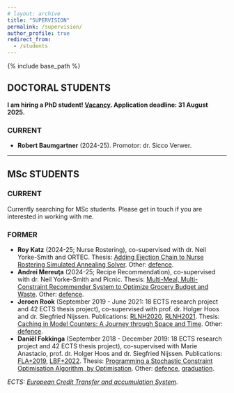 ```yaml
---
# layout: archive
title: "SUPERVISION"
permalink: /supervision/
author_profile: true
redirect_from:
  - /students
---
```


{% include base_path %}


## DOCTORAL STUDENTS

**I am hiring a PhD student! [Vacancy](https://careers.tudelft.nl/job/Delft-PhD-Position-Symbolic-AI-and-Reasoning-Under-Uncertainty-2628-CD/824585702/). Application deadline: 31 August 2025.**

### CURRENT
- **Robert Baumgartner** (2024-25). Promotor: dr. Sicco Verwer.

---

## MSc STUDENTS

### CURRENT
Currently searching for MSc students. Please get in touch if you are interested in working with me.

### FORMER

- **Roy Katz** (2024-25; Nurse Rostering), co-supervised with dr. Neil Yorke-Smith and ORTEC. Thesis: [Adding Ejection Chain to Nurse Rostering Simulated Annealing Solver](https://repository.tudelft.nl/record/uuid:90eb4f66-b159-4b38-ae64-e929985f2cae). Other: [defence](/posts/2025/06/roy-defends/).
- **Andrei Mereuţa** (2024-25; Recipe Recommendation), co-supervised with dr. Neil Yorke-Smith and Picnic. Thesis: [Multi-Meal, Multi-Constraint Recommender System to Optimize Grocery Budget and Waste](https://repository.tudelft.nl/record/uuid:b524f5bc-c283-4fa3-9906-4d5f4899d0e5). Other: [defence](/posts/2025/06/andrei-defends/).
- **Jeroen Rook** (September 2019 - June 2021: 18 ECTS research project and 42 ECTS thesis project), co-supervised with prof. dr. Holger Hoos and dr. Siegfried Nijssen. Publications: [RLNH2020](/publication/2020-07-01-Better-Caching-for-Better-Model-Counting-extended-abstract), [RLNH2021](/publication/2021-07-01-Caching-in-Model-Counters-A-Journey-through-Space-and-Time-extended-abstract). Thesis: [Caching in Model Counters: A Journey through Space and Time](https://theses.liacs.nl/2035). Other: [defence](/posts/2021/06/defence-time-for-jeroen/).
- **Daniël Fokkinga** (September 2018 - December 2019: 18 ECTS research project and 42 ECTS thesis project), co-supervised with Marie Anastacio, prof. dr. Holger Hoos and dr. Siegfried Nijssen. Publications: [FLA+2019](/publication/2019-08-01-Programming-a-Stochastic-Constraint-Optimisation-Algorithm-by-Optimisation), [LBF+2022](/publication/2022-01-01-Exact-stochastic-constraint-optimisation-with-applications-in-network-analysis). Thesis: [Programming a Stochastic Constraint Optimisation Algorithm, by Optimisation](https://theses.liacs.nl/1698). Other: [defence](/posts/2019/11/daniel-defends/), [graduation](/posts/2020/03/daniels-graduation/).



*ECTS: [European Credit Transfer and accumulation System](https://en.wikipedia.org/wiki/European_Credit_Transfer_and_Accumulation_System#:~:text=The%20European%20Credit%20Transfer%20and,and%20other%20collaborating%20European%20countries.).*